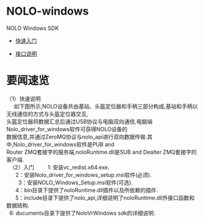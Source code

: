 # NOLO-windows
NOLO Windows SDK

- [快速入门](./nolo/documents/GetStarted_CN.md)  

- [接口说明](https://github.com/LyrobotixNolo/NOLO-windows/wiki)
#
# 要闻速览
  （1）快速说明  
      如下图所示,NOLO设备共由基站、头盔定位器和手柄三部分构成,基站和手柄以无线通信的方式与头盔定位器交互,  
      头盔定位器将数据汇总后通过USB协议与电脑双向通信,电脑端Nolo_driver_for_windows软件可获得NOLO设备的  
      数据信息,并通过ZeroMQ协议与nolo_api进行双向数据传输.其中,Nolo_driver_for_windows软件是PUB and  
      Router ZMQ套接字的服务端,noloRuntime.dll是SUB and Dealter ZMQ套接字的客户端.  
   （2）入门   
        1: 安装vc_redist.x64.exe.  
        2：安装Nolo_driver_for_windows_setup.msi软件(必须).<br>   
        3：安装NOLO_Windows_Setup.msi软件(可选).  
        4：bin目录下提供了noloRuntime.dll插件以及所依赖的插件.  
        5：include目录下提供了nolo_api,详细说明了noloRuntime.dll外接口函数和数据结构.<br>   
        6: ducuments目录下提供了NoloVrWindows sdk的详细说明.  
#
